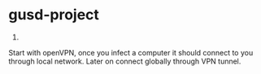 # gusd-project

1. 
Start with openVPN, once you infect a computer it should connect to you through local network. Later on connect globally through VPN tunnel.
